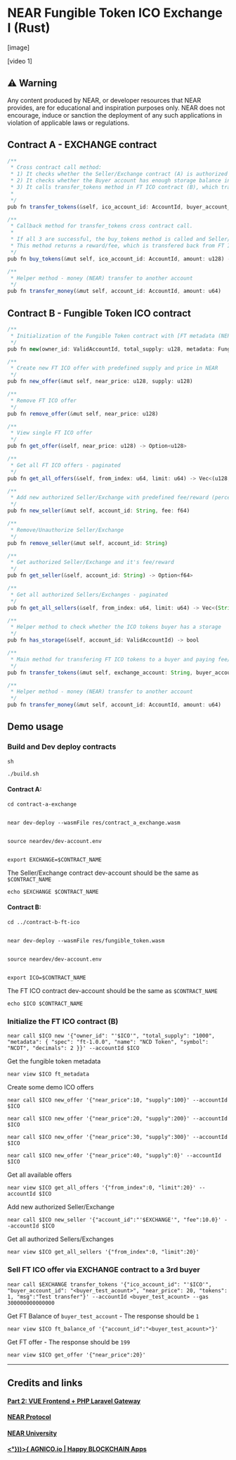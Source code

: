 # NEAR Fungible Token ICO Exchange I (Rust)

[image]

[video 1]

## ⚠️ Warning

Any content produced by NEAR, or developer resources that NEAR provides, are for educational and inspiration purposes only. NEAR does not encourage, induce or sanction the deployment of any such applications in violation of applicable laws or regulations.

## Contract A - EXCHANGE contract

```ts
/**
 * Cross contract call method:
 * 1) It checks whether the Seller/Exchange contract (A) is authorized in FT ICO contract (B) or not
 * 2) It checks whether the Buyer account has enough storage balance in FT ICO contract (B) to be able to buy FT or not
 * 3) It calls transfer_tokens method in FT ICO contract (B), which transfers FTs to the Buyer account and sends calculated reward/fee back to the Seller/Exchange (A)
 *
 */
pub fn transfer_tokens(&self, ico_account_id: AccountId, buyer_account_id:AccountId, near_price: u128, tokens: u128, msg: String) -> Promise

/**
 * Callback method for transfer_tokens cross contract call.
 *
 * If all 3 are successful, the buy_tokens method is called and Seller/Exchange contract(A) sends money for tokens to the FT ICO contract (B)
 * This method returns a reward/fee, which is transfered back from FT ICO contract (B) to the Seller/Exchange contract (A) as a profit.
 */
pub fn buy_tokens(&mut self, ico_account_id: AccountId, amount: u128) -> u128

/**
 * Helper method - money (NEAR) transfer to another account
 */
pub fn transfer_money(&mut self, account_id: AccountId, amount: u64)
```

## Contract B - Fungible Token ICO contract

```ts
/**
 * Initialization of the Fungible Token contract with [FT metadata (NEP-148)](https://nomicon.io/Standards/FungibleToken/Metadata.html#reference-level-explanation){:target="_blank"}
 */
pub fn new(owner_id: ValidAccountId, total_supply: u128, metadata: FungibleTokenMetadata) -> Self

/**
 * Create new FT ICO offer with predefined supply and price in NEAR
 */
pub fn new_offer(&mut self, near_price: u128, supply: u128)

/**
 * Remove FT ICO offer
 */
pub fn remove_offer(&mut self, near_price: u128)

/**
 * View single FT ICO offer
 */
pub fn get_offer(&self, near_price: u128) -> Option<u128>

/**
 * Get all FT ICO offers - paginated
 */
pub fn get_all_offers(&self, from_index: u64, limit: u64) -> Vec<(u128, u128)>

/**
 * Add new authorized Seller/Exchange with predefined fee/reward (percentage from every FT sale)
 */
pub fn new_seller(&mut self, account_id: String, fee: f64)

/**
 * Remove/Unauthorize Seller/Exchange
 */
pub fn remove_seller(&mut self, account_id: String)

/**
 * Get authorized Seller/Exchange and it's fee/reward
 */
pub fn get_seller(&self, account_id: String) -> Option<f64>

/**
 * Get all authorized Sellers/Exchanges - paginated
 */
pub fn get_all_sellers(&self, from_index: u64, limit: u64) -> Vec<(String, f64)>

/**
 * Helper method to check whether the ICO tokens buyer has a storage
 */
pub fn has_storage(&self, account_id: ValidAccountId) -> bool

/**
 * Main method for transfering FT ICO tokens to a buyer and paying fee/reward to a Seller/Exchange
 */
pub fn transfer_tokens(&mut self, exchange_account: String, buyer_account_id: ValidAccountId, near_price: u128, tokens: u128, msg: String) -> u128

/**
 * Helper method - money (NEAR) transfer to another account
 */
pub fn transfer_money(&mut self, account_id: AccountId, amount: u64)

```

## Demo usage

### Build and Dev deploy contracts

    sh

    ./build.sh


#### Contract A:

    cd contract-a-exchange


    near dev-deploy --wasmFile res/contract_a_exchange.wasm


    source neardev/dev-account.env


    export EXCHANGE=$CONTRACT_NAME

The Seller/Exchange contract dev-account should be the same as `$CONTRACT_NAME`

    echo $EXCHANGE $CONTRACT_NAME

#### Contract B:

    cd ../contract-b-ft-ico


    near dev-deploy --wasmFile res/fungible_token.wasm


    source neardev/dev-account.env


    export ICO=$CONTRACT_NAME

The FT ICO contract dev-account should be the same as `$CONTRACT_NAME`

    echo $ICO $CONTRACT_NAME

### Initialize the FT ICO contract (B)

    near call $ICO new '{"owner_id": "'$ICO'", "total_supply": "1000", "metadata": { "spec": "ft-1.0.0", "name": "NCD Token", "symbol": "NCDT", "decimals": 2 }}' --accountId $ICO

Get the fungible token metadata

    near view $ICO ft_metadata

Create some demo ICO offers

    near call $ICO new_offer '{"near_price":10, "supply":100}' --accountId $ICO

    near call $ICO new_offer '{"near_price":20, "supply":200}' --accountId $ICO

    near call $ICO new_offer '{"near_price":30, "supply":300}' --accountId $ICO

    near call $ICO new_offer '{"near_price":40, "supply":0}' --accountId $ICO

Get all available offers

    near view $ICO get_all_offers '{"from_index":0, "limit":20}' --accountId $ICO

Add new authorized Seller/Exchange

    near call $ICO new_seller '{"account_id":"'$EXCHANGE'", "fee":10.0}' --accountId $ICO

Get all authorized Sellers/Exchanges

    near view $ICO get_all_sellers '{"from_index":0, "limit":20}'

### Sell FT ICO offer via EXCHANGE contract to a 3rd buyer

    near call $EXCHANGE transfer_tokens '{"ico_account_id": "'$ICO'", "buyer_account_id": "<buyer_test_acount>", "near_price": 20, "tokens": 1, "msg":"Test transfer"}' --accountId <buyer_test_acount> --gas 300000000000000

Get FT Balance of `buyer_test_account` - The response should be `1`

    near view $ICO ft_balance_of '{"account_id":"<buyer_test_acount>"}'

Get FT offer - The response should be `199`

    near view $ICO get_offer '{"near_price":20}'

---

## Credits and links

#### [Part 2: VUE Frontend + PHP Laravel Gateway](https://github.com/AGNICO/near-ncd-II-ico-exchange-vue-php)

#### [NEAR Protocol](https://near.org)

#### [NEAR University](https://near.university)

#### [<°}))>{ AGNICO.io | Happy BLOCKCHAIN Apps](https://agnico.io)